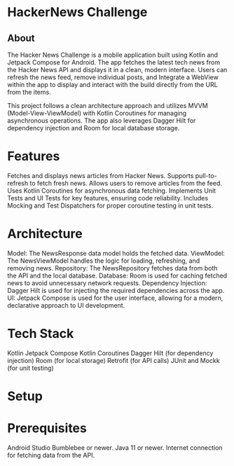 # HackerNews Challenge
## About
The Hacker News Challenge is a mobile application built using Kotlin and Jetpack Compose for Android. The app fetches the latest tech news from the Hacker News API and displays it in a clean, modern interface. Users can refresh the news feed, remove individual posts, and Integrate a WebView within the app to display and interact with the build directly from the URL from the items.

This project follows a clean architecture approach and utilizes MVVM (Model-View-ViewModel) with Kotlin Coroutines for managing asynchronous operations. The app also leverages Dagger Hilt for dependency injection and Room for local database storage.

# Features
Fetches and displays news articles from Hacker News.
Supports pull-to-refresh to fetch fresh news.
Allows users to remove articles from the feed.
Uses Kotlin Coroutines for asynchronous data fetching.
Implements Unit Tests and UI Tests for key features, ensuring code reliability.
Includes Mocking and Test Dispatchers for proper coroutine testing in unit tests.

# Architecture
Model: The NewsResponse data model holds the fetched data.
ViewModel: The NewsViewModel handles the logic for loading, refreshing, and removing news.
Repository: The NewsRepository fetches data from both the API and the local database.
Database: Room is used for caching fetched news to avoid unnecessary network requests.
Dependency Injection: Dagger Hilt is used for injecting the required dependencies across the app.
UI: Jetpack Compose is used for the user interface, allowing for a modern, declarative approach to UI development.


# Tech Stack
Kotlin
Jetpack Compose
Kotlin Coroutines
Dagger Hilt (for dependency injection)
Room (for local storage)
Retrofit (for API calls)
JUnit and Mockk (for unit testing)

# Setup
# Prerequisites
Android Studio Bumblebee or newer.
Java 11 or newer.
Internet connection for fetching data from the API.
